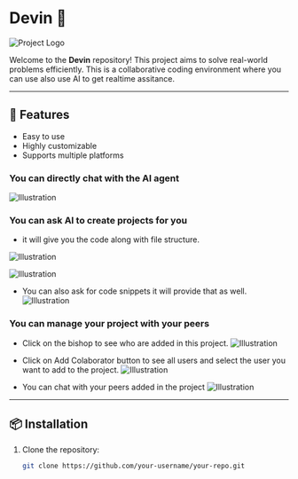 # Devin 🚀

![Project Logo](Assets/Homepage.png)

Welcome to the **Devin** repository! This project aims to solve real-world problems efficiently. This is a collaborative coding environment where you can use also use AI to get realtime assitance.

---

## 🌟 Features
- Easy to use
- Highly customizable
- Supports multiple platforms

### You can directly chat with the AI agent

![Illustration](public/images/AiChatBasic.png)

### You can ask AI to create projects for you
- it will give you the code along with file structure.

![Illustration](public/images/AiExpressApp.png)

![Illustration](public/images/SpringBoot.png)

- You can also ask for code snippets it will provide that as well.
![Illustration](public/images/CodeSnippet.png)

### You can manage your project with your peers

- Click on the bishop to see who are added in this project.
![Illustration](public/images/ClickBishop.png)

- Click on Add Colaborator button to see all users and select the user you want to add to the project.
![Illustration](public/images/ClickAddco.png)

- You can chat with your peers added in the project
![Illustration](public/images/PeerChat.png)


---


## 📦 Installation

1. Clone the repository:
   ```bash
   git clone https://github.com/your-username/your-repo.git
